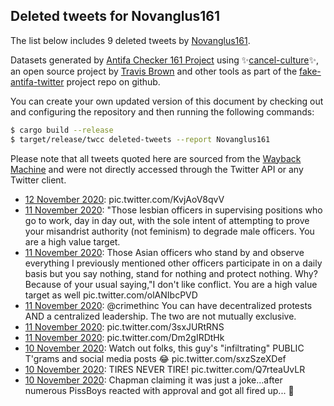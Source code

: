 ## Deleted tweets for Novanglus161

The list below includes 9 deleted tweets by
[Novanglus161](https://twitter.com/Novanglus161).



Datasets generated by [Antifa Checker 161 Project](https://twitter.com/antifacheck161) using ✨[cancel-culture](https://github.com/travisbrown/cancel-culture)✨, an open source project by 
[Travis Brown](https://twitter.com/travisbrown) and other tools as part of the 
[fake-antifa-twitter](https://github.com/antifacheck161/fake-antifa-twitter) project repo on github.

You can create your own updated version of this document by checking out and configuring the
repository and then running the following commands:

```bash
$ cargo build --release
$ target/release/twcc deleted-tweets --report Novanglus161
```

Please note that all tweets quoted here are sourced from the
[Wayback Machine](https://web.archive.org) and were not directly accessed through the Twitter API or
any Twitter client.

* [12 November 2020](https://web.archive.org/web/20201112015721/https://twitter.com/Novanglus161/status/1326704892891734018): pic.twitter.com/KvjAoV8qvV <!--1326704892891734018-->
* [11 November 2020](https://web.archive.org/web/20201111233100/https://twitter.com/Novanglus161/status/1326668677530357761): "Those lesbian officers in supervising positions who go to work, day in day out, with the sole intent of attempting to prove your misandrist authority (not feminism) to degrade male officers. You are a high value target. <!--1326668677530357761-->
* [11 November 2020](https://web.archive.org/web/20201111233050/https://twitter.com/Novanglus161/status/1326668647192952835): Those Asian officers who stand by and observe everything I previously mentioned other officers participate in on a daily basis but you say nothing, stand for nothing and protect nothing. Why? Because of your usual saying,"I don't like conflict. You are a high value target as well pic.twitter.com/olANIbcPVD <!--1326668647192952835-->
* [11 November 2020](https://web.archive.org/web/20201111030704/https://twitter.com/Novanglus161/status/1326360769336807424): @crimethinc You can have decentralized protests AND a centralized leadership. The two are not mutually exclusive. <!--1326360769336807424-->
* [11 November 2020](https://web.archive.org/web/20201111022142/https://twitter.com/Novanglus161/status/1326348502276792320): pic.twitter.com/3sxJURtRNS <!--1326348502276792320-->
* [11 November 2020](https://web.archive.org/web/20201111021426/https://twitter.com/Novanglus161/status/1326347015811330048): pic.twitter.com/Dm2gIRDtHk <!--1326347015811330048-->
* [10 November 2020](https://web.archive.org/web/20201110033912/https://twitter.com/Novanglus161/status/1326006281426014208): Watch out folks, this guy's "infiltrating" PUBLIC T'grams and social media posts 😂 pic.twitter.com/sxzSzeXDef <!--1326006281426014208-->
* [10 November 2020](https://web.archive.org/web/20201110032951/https://twitter.com/Novanglus161/status/1326003504515674115): TIRES NEVER TIRE! pic.twitter.com/Q7rteaUvLR <!--1326003504515674115-->
* [10 November 2020](https://web.archive.org/web/20201110025020/https://twitter.com/Novanglus161/status/1325994002114469889): Chapman claiming it was just a joke...after numerous PissBoys reacted with approval and got all fired up... 😬 <!--1325994002114469889-->
